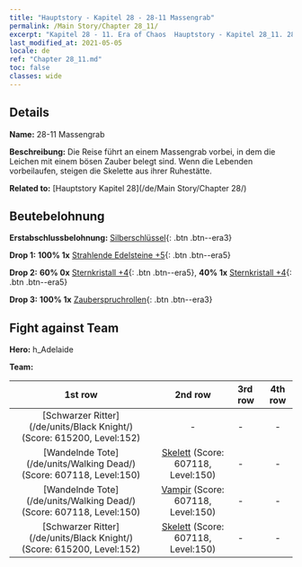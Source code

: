 ```yaml
---
title: "Hauptstory - Kapitel 28 - 28-11 Massengrab"
permalink: /Main Story/Chapter 28_11/
excerpt: "Kapitel 28 - 11. Era of Chaos  Hauptstory - Kapitel 28_11. 28-11 Massengrab"
last_modified_at: 2021-05-05
locale: de
ref: "Chapter 28_11.md"
toc: false
classes: wide
---
```


## Details

 **Name:** 28-11 Massengrab

 **Beschreibung:** Die Reise führt an einem Massengrab vorbei, in dem die Leichen mit einem bösen Zauber belegt sind. Wenn die Lebenden vorbeilaufen, steigen die Skelette aus ihrer Ruhestätte.

 **Related to:** [Hauptstory Kapitel 28](/de/Main Story/Chapter 28/)

## Beutebelohnung

 **Erstabschlussbelohnung:** [Silberschlüssel](/ItemsDE/con_693/){: .btn .btn--era3}

 **Drop 1:** **100% 1x** [Strahlende Edelsteine +5](/ItemsDE/mat_100/){: .btn .btn--era5}

 **Drop 2:** **60% 0x** [Sternkristall +4](/ItemsDE/mat_94/){: .btn .btn--era5}, **40% 1x** [Sternkristall +4](/ItemsDE/mat_94/){: .btn .btn--era5}

 **Drop 3:** **100% 1x** [Zauberspruchrollen](/ItemsDE/con_694/){: .btn .btn--era3}


## Fight against Team
 **Hero:** h_Adelaide

 **Team:**


  | 1st row | 2nd row | 3rd row | 4th row |
  |:----:|:----:|:----|:----:|
  | [Schwarzer Ritter](/de/units/Black Knight/) (Score: 615200, Level:152)  | - | - | - |
  | [Wandelnde Tote](/de/units/Walking Dead/) (Score: 607118, Level:150)  | [Skelett](/de/units/Skeleton/) (Score: 607118, Level:150)  | - | - |
  | [Wandelnde Tote](/de/units/Walking Dead/) (Score: 607118, Level:150)  | [Vampir](/de/units/Vampire/) (Score: 607118, Level:150)  | - | - |
  | [Schwarzer Ritter](/de/units/Black Knight/) (Score: 615200, Level:152)  | [Skelett](/de/units/Skeleton/) (Score: 607118, Level:150)  | - | - |


